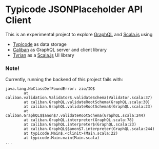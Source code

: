 # Typicode JSONPlaceholder API Client

This is an experimental project to explore [GraphQL](https://graphql.org/) and [Scala.js](https://www.scala-js.org/) using

- [Typicode](https://jsonplaceholder.typicode.com/) as data storage
- [Caliban](https://caliban.io/) as GraphQL server and client library
- [Tyrian](https://tyrian.indigoengine.io/) as a [Scala.js](https://www.scala-js.org/) UI library

### Note!

Currently, running the backend of this project fails with:

```console
java.lang.NoClassDefFoundError: zio/IO$
        at caliban.validation.Validator$.validateSchema(Validator.scala:37)
        at caliban.GraphQL.validateRootSchema(GraphQL.scala:30)
        at caliban.GraphQL.validateRootSchema$(GraphQL.scala:23)
        at caliban.GraphQL$$anon$7.validateRootSchema(GraphQL.scala:244)
        at caliban.GraphQL.interpreter(GraphQL.scala:78)
        at caliban.GraphQL.interpreter$(GraphQL.scala:23)
        at caliban.GraphQL$$anon$7.interpreter(GraphQL.scala:244)
        at typicode.Main$.<clinit>(Main.scala:22)
        at typicode.Main.main(Main.scala)
...
```

